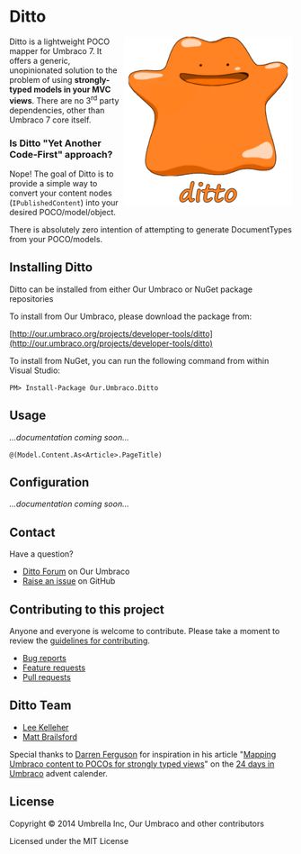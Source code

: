 # Ditto

<img align="right" height="300" src="Docs/umbraco-ditto.png">

Ditto is a lightweight POCO mapper for Umbraco 7. It offers a generic, unopinionated
solution to the problem of using **strongly-typed models in your MVC views**.
There are no 3<sup>rd</sup> party dependencies, other than Umbraco 7 core itself.

### Is Ditto "Yet Another Code-First" approach?

Nope! The goal of Ditto is to provide a simple way to convert your content nodes (`IPublishedContent`) into your desired POCO/model/object.

There is absolutely zero intention of attempting to generate DocumentTypes from your POCO/models.


## Installing Ditto

Ditto can be installed from either Our Umbraco or NuGet package repositories

To install from Our Umbraco, please download the package from:

[http://our.umbraco.org/projects/developer-tools/ditto](http://our.umbraco.org/projects/developer-tools/ditto) 

To install from NuGet, you can run the following command from within Visual Studio:

	PM> Install-Package Our.Umbraco.Ditto


## Usage

*...documentation coming soon...*

	@(Model.Content.As<Article>.PageTitle)


## Configuration

*...documentation coming soon...*

## Contact

Have a question?

* [Ditto Forum](http://our.umbraco.org/projects/developer-tools/ditto/ditto-feedback/) on Our Umbraco
* [Raise an issue](https://github.com/leekelleher/umbraco-ditto/issues) on GitHub


## Contributing to this project

Anyone and everyone is welcome to contribute. Please take a moment to
review the [guidelines for contributing](CONTRIBUTING.md).

* [Bug reports](CONTRIBUTING.md#bugs)
* [Feature requests](CONTRIBUTING.md#features)
* [Pull requests](CONTRIBUTING.md#pull-requests)


## Ditto Team

* [Lee Kelleher](https://github.com/leekelleher)
* [Matt Brailsford](https://github.com/mattbrailsford)

Special thanks to [Darren Ferguson](https://github.com/darrenferguson) for inspiration in his article "[Mapping Umbraco content to POCOs for strongly typed views](http://24days.in/umbraco/2013/mapping-content-to-pocos/)" on the [24 days in Umbraco](http://24days.in/umbraco/) advent calender.


## License

Copyright &copy; 2014 Umbrella Inc, Our Umbraco and other contributors

Licensed under the MIT License

